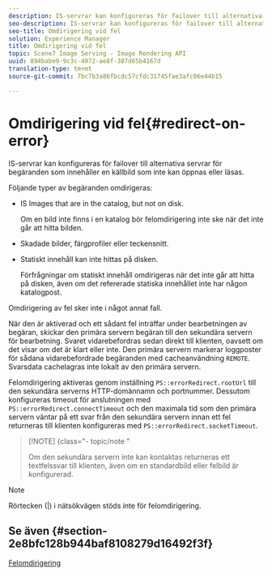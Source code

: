 ```yaml
---
description: IS-servrar kan konfigureras för failover till alternativa servrar för begäranden som innehåller en källbild som inte kan öppnas eller läsas.
seo-description: IS-servrar kan konfigureras för failover till alternativa servrar för begäranden som innehåller en källbild som inte kan öppnas eller läsas.
seo-title: Omdirigering vid fel
solution: Experience Manager
title: Omdirigering vid fel
topic: Scene7 Image Serving - Image Rendering API
uuid: 894babe9-9c3c-4972-ae8f-387d65b4167d
translation-type: tm+mt
source-git-commit: 7bc7b3a86fbcdc57cfdc31745fae3afc06e44b15

---
```



# Omdirigering vid fel{#redirect-on-error}

IS-servrar kan konfigureras för failover till alternativa servrar för begäranden som innehåller en källbild som inte kan öppnas eller läsas.

Följande typer av begäranden omdirigeras:

* IS Images that are in the catalog, but not on disk.

   Om en bild inte finns i en katalog bör felomdirigering inte ske när det inte går att hitta bilden.

* Skadade bilder, färgprofiler eller teckensnitt.
* Statiskt innehåll kan inte hittas på disken.

   Förfrågningar om statiskt innehåll omdirigeras när det inte går att hitta på disken, även om det refererade statiska innehållet inte har någon katalogpost.

Omdirigering av fel sker inte i något annat fall.

När den är aktiverad och ett sådant fel inträffar under bearbetningen av begäran, skickar den primära servern begäran till den sekundära servern för bearbetning. Svaret vidarebefordras sedan direkt till klienten, oavsett om det visar om det är klart eller inte. Den primära servern markerar loggposter för sådana vidarebefordrade begäranden med cacheanvändning `REMOTE`. Svarsdata cachelagras inte lokalt av den primära servern.

Felomdirigering aktiveras genom inställning `PS::errorRedirect.rootUrl` till den sekundära serverns HTTP-domännamn och portnummer. Dessutom konfigureras timeout för anslutningen med `PS::errorRedirect.connectTimeout` och den maximala tid som den primära servern väntar på ett svar från den sekundära servern innan ett fel returneras till klienten konfigureras med `PS::errorRedirect.socketTimeout`.

>[!NOTE] {class=&quot;- topic/note &quot;
>
>Om den sekundära servern inte kan kontaktas returneras ett textfelssvar till klienten, även om en standardbild eller felbild är konfigurerad.

>[!NOTE]
>
>Rörtecken (|) i nätsökvägen stöds inte för felomdirigering.

## Se även {#section-2e8bfc128b944baf8108279d16492f3f}

[Felomdirigering](../../../is-api/image-serving-api-ref/c-configuration-and-administration/c-server-settings/r-error-redirection.md#reference-268b1bf6ce1b44bb979727c6f5daf1ac)
